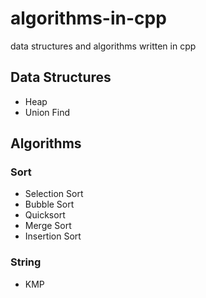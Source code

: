 # algorithms-in-cpp

data structures and algorithms written in cpp

## Data Structures

- Heap
- Union Find

## Algorithms

### Sort

- Selection Sort
- Bubble Sort
- Quicksort
- Merge Sort
- Insertion Sort

### String

- KMP

